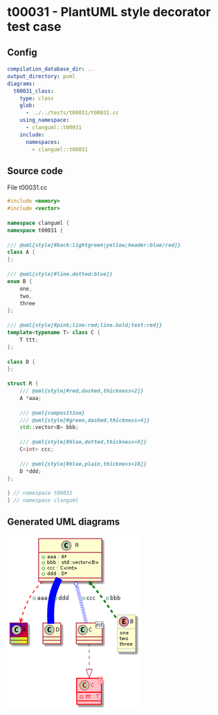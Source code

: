 # t00031 - PlantUML style decorator test case
## Config
```yaml
compilation_database_dir: ..
output_directory: puml
diagrams:
  t00031_class:
    type: class
    glob:
      - ../../tests/t00031/t00031.cc
    using_namespace:
      - clanguml::t00031
    include:
      namespaces:
        - clanguml::t00031

```
## Source code
File t00031.cc
```cpp
#include <memory>
#include <vector>

namespace clanguml {
namespace t00031 {

/// @uml{style[#back:lightgreen|yellow;header:blue/red]}
class A {
};

/// @uml{style[#line.dotted:blue]}
enum B {
    one,
    two,
    three
};

/// @uml{style[#pink;line:red;line.bold;text:red]}
template<typename T> class C {
    T ttt;
};

class D {
};

struct R {
    /// @uml{style[#red,dashed,thickness=2]}
    A *aaa;

    /// @uml{composition}
    /// @uml{style[#green,dashed,thickness=4]}
    std::vector<B> bbb;

    /// @uml{style[#blue,dotted,thickness=8]}
    C<int> ccc;

    /// @uml{style[#blue,plain,thickness=16]}
    D *ddd;
};

} // namespace t00031
} // namespace clanguml

```
## Generated UML diagrams
![t00031_class](./t00031_class.png "PlantUML style decorator test case")

